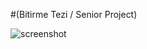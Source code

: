 #(Bitirme Tezi / Senior Project)

![screenshot](https://user-images.githubusercontent.com/26628508/59523650-81034280-8eda-11e9-870e-be761ee95c2b.PNG)
